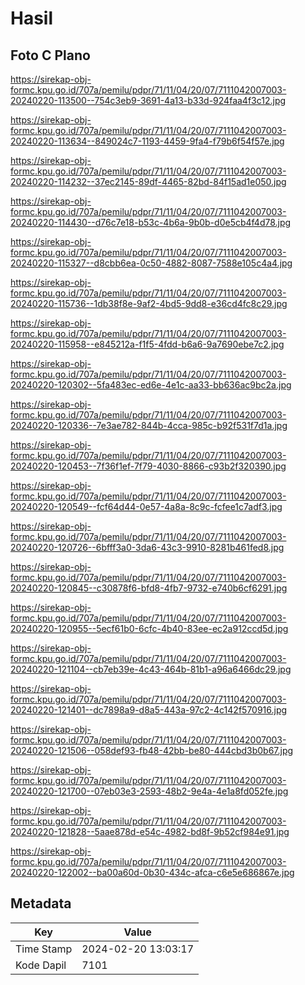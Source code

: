 # Hasil

## Foto C Plano

https://sirekap-obj-formc.kpu.go.id/707a/pemilu/pdpr/71/11/04/20/07/7111042007003-20240220-113500--754c3eb9-3691-4a13-b33d-924faa4f3c12.jpg

https://sirekap-obj-formc.kpu.go.id/707a/pemilu/pdpr/71/11/04/20/07/7111042007003-20240220-113634--849024c7-1193-4459-9fa4-f79b6f54f57e.jpg

https://sirekap-obj-formc.kpu.go.id/707a/pemilu/pdpr/71/11/04/20/07/7111042007003-20240220-114232--37ec2145-89df-4465-82bd-84f15ad1e050.jpg

https://sirekap-obj-formc.kpu.go.id/707a/pemilu/pdpr/71/11/04/20/07/7111042007003-20240220-114430--d76c7e18-b53c-4b6a-9b0b-d0e5cb4f4d78.jpg

https://sirekap-obj-formc.kpu.go.id/707a/pemilu/pdpr/71/11/04/20/07/7111042007003-20240220-115327--d8cbb6ea-0c50-4882-8087-7588e105c4a4.jpg

https://sirekap-obj-formc.kpu.go.id/707a/pemilu/pdpr/71/11/04/20/07/7111042007003-20240220-115736--1db38f8e-9af2-4bd5-9dd8-e36cd4fc8c29.jpg

https://sirekap-obj-formc.kpu.go.id/707a/pemilu/pdpr/71/11/04/20/07/7111042007003-20240220-115958--e845212a-f1f5-4fdd-b6a6-9a7690ebe7c2.jpg

https://sirekap-obj-formc.kpu.go.id/707a/pemilu/pdpr/71/11/04/20/07/7111042007003-20240220-120302--5fa483ec-ed6e-4e1c-aa33-bb636ac9bc2a.jpg

https://sirekap-obj-formc.kpu.go.id/707a/pemilu/pdpr/71/11/04/20/07/7111042007003-20240220-120336--7e3ae782-844b-4cca-985c-b92f531f7d1a.jpg

https://sirekap-obj-formc.kpu.go.id/707a/pemilu/pdpr/71/11/04/20/07/7111042007003-20240220-120453--7f36f1ef-7f79-4030-8866-c93b2f320390.jpg

https://sirekap-obj-formc.kpu.go.id/707a/pemilu/pdpr/71/11/04/20/07/7111042007003-20240220-120549--fcf64d44-0e57-4a8a-8c9c-fcfee1c7adf3.jpg

https://sirekap-obj-formc.kpu.go.id/707a/pemilu/pdpr/71/11/04/20/07/7111042007003-20240220-120726--6bfff3a0-3da6-43c3-9910-8281b461fed8.jpg

https://sirekap-obj-formc.kpu.go.id/707a/pemilu/pdpr/71/11/04/20/07/7111042007003-20240220-120845--c30878f6-bfd8-4fb7-9732-e740b6cf6291.jpg

https://sirekap-obj-formc.kpu.go.id/707a/pemilu/pdpr/71/11/04/20/07/7111042007003-20240220-120955--5ecf61b0-6cfc-4b40-83ee-ec2a912ccd5d.jpg

https://sirekap-obj-formc.kpu.go.id/707a/pemilu/pdpr/71/11/04/20/07/7111042007003-20240220-121104--cb7eb39e-4c43-464b-81b1-a96a6466dc29.jpg

https://sirekap-obj-formc.kpu.go.id/707a/pemilu/pdpr/71/11/04/20/07/7111042007003-20240220-121401--dc7898a9-d8a5-443a-97c2-4c142f570916.jpg

https://sirekap-obj-formc.kpu.go.id/707a/pemilu/pdpr/71/11/04/20/07/7111042007003-20240220-121506--058def93-fb48-42bb-be80-444cbd3b0b67.jpg

https://sirekap-obj-formc.kpu.go.id/707a/pemilu/pdpr/71/11/04/20/07/7111042007003-20240220-121700--07eb03e3-2593-48b2-9e4a-4e1a8fd052fe.jpg

https://sirekap-obj-formc.kpu.go.id/707a/pemilu/pdpr/71/11/04/20/07/7111042007003-20240220-121828--5aae878d-e54c-4982-bd8f-9b52cf984e91.jpg

https://sirekap-obj-formc.kpu.go.id/707a/pemilu/pdpr/71/11/04/20/07/7111042007003-20240220-122002--ba00a60d-0b30-434c-afca-c6e5e686867e.jpg


## Metadata

| Key        | Value               |
| ---------- | ------------------- |
| Time Stamp | 2024-02-20 13:03:17 |
| Kode Dapil | 7101                |



